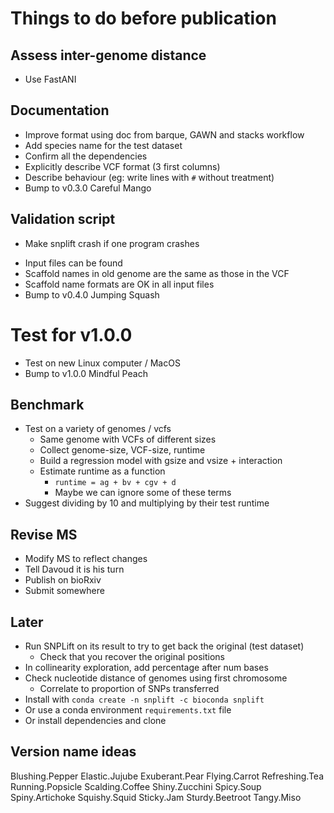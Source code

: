 # Things to do before publication

## Assess inter-genome distance
- Use FastANI

## Documentation
- Improve format using doc from barque, GAWN and stacks workflow
- Add species name for the test dataset
- Confirm all the dependencies
- Explicitly describe VCF format (3 first columns)
- Describe behaviour (eg: write lines with `#` without treatment)
- Bump to v0.3.0 Careful Mango

## Validation script
* Make snplift crash if one program crashes
- Input files can be found
- Scaffold names in old genome are the same as those in the VCF
- Scaffold name formats are OK in all input files
- Bump to v0.4.0 Jumping Squash

# Test for v1.0.0
- Test on new Linux computer / MacOS
- Bump to v1.0.0 Mindful Peach

## Benchmark
- Test on a variety of genomes / vcfs
  - Same genome with VCFs of different sizes
  - Collect genome-size, VCF-size, runtime
  - Build a regression model with gsize and vsize + interaction
  - Estimate runtime as a function
    - `runtime = ag + bv + cgv + d`
    - Maybe we can ignore some of these terms
- Suggest dividing by 10 and multiplying by their test runtime

## Revise MS
- Modify MS to reflect changes
- Tell Davoud it is his turn
- Publish on bioRxiv
- Submit somewhere

## Later
- Run SNPLift on its result to try to get back the original (test dataset)
  - Check that you recover the original positions
- In collinearity exploration, add percentage after num bases
- Check nucleotide distance of genomes using first chromosome
  - Correlate to proportion of SNPs transferred
- Install with `conda create -n snplift -c bioconda snplift`
- Or use a conda environment `requirements.txt` file
- Or install dependencies and clone

## Version name ideas
Blushing.Pepper Elastic.Jujube Exuberant.Pear Flying.Carrot Refreshing.Tea
Running.Popsicle Scalding.Coffee Shiny.Zucchini Spicy.Soup Spiny.Artichoke
Squishy.Squid Sticky.Jam Sturdy.Beetroot Tangy.Miso
